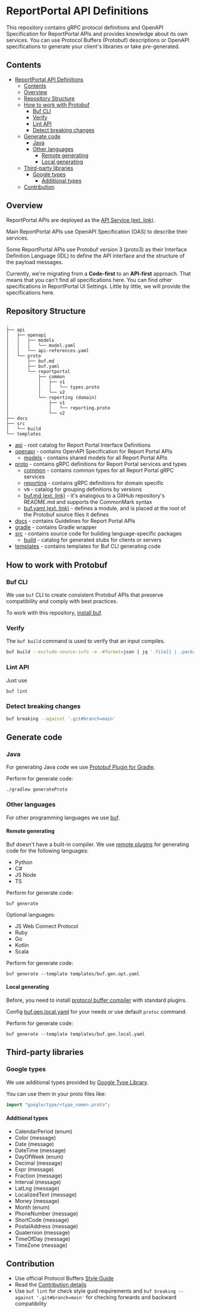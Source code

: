 # ReportPortal API Definitions

This repository contains gRPC protocol definitions and OpenAPI Specification for ReportPortal APIs
and provides knowledge about its own services.
You can use Protocol Buffers (Protobuf) descriptions or OpenAPI specifications to generate your
client's libraries or take pre-generated.

## Contents

- [ReportPortal API Definitions](#reportportal-api-definitions)
  - [Contents](#contents)
  - [Overview](#overview)
  - [Repository Structure](#repository-structure)
  - [How to work with Protobuf](#how-to-work-with-protobuf)
    - [Buf CLI](#buf-cli)
    - [Verify](#verify)
    - [Lint API](#lint-api)
    - [Detect breaking changes](#detect-breaking-changes)
  - [Generate code](#generate-code)
    - [Java](#java)
    - [Other languages](#other-languages)
      - [Remote generating](#remote-generating)
      - [Local generating](#local-generating)
  - [Third-party libraries](#third-party-libraries)
    - [Google types](#google-types)
      - [Additional types](#additional-types)
  - [Contribution](#contribution)

## Overview

ReportPortal APIs are deployed as the
[API Service (ext. link)](https://github.com/reportportal/service-api).

Main ReportPortal APIs use OpenAPI Specification (OAS) to describe their services.

Some ReportPortal APIs use Protobuf version 3 (proto3) as their Interface Definition
Language (IDL) to define the API interface and the structure of the payload messages.

Currently, we're migrating from a **Code-first** to an **API-first** approach.
That means that you can't find all specifications here. You can find other specifications
in ReportPortal UI Settings. Little by little, we will provide the specifications here.

## Repository Structure

```tree
.
├── api
│   ├── openapi
│   │   ├── models
│   │   │   └── model.yaml
│   │   └── api-references.yaml
│   └── proto
│       ├── buf.md
│       ├── buf.yaml
│       └── reportportal
│           ├── common
│           │   ├── v1
│           │   │   └── types.proto
│           │   └── v2
│           └── reporting (domain)
│               ├── v1
│               │   └── reporting.proto
│               └── v2
├── docs
├── src
│   └── build
└── templates
```

- [api](/api/) - root catalog for Report Portal Interface Definitions
- [openapi](/apis/openapi/) - contains OpenAPI Specification for Report Portal APIs
  - [models](/apis/openapi/models/) - contains shared models for all Report Portal APIs
- [proto](/apis/proto/) - contains gRPC definitions for Report Portal services and types
  - [common](/apis/proto/reportportal/common/) - contains common types for all Report Portal gRPC services
  - [reporting](/apis/proto/reportportal/reporting/) - contains gRPC definitions for domain specific
  - v`N` - catalog for grouping definitions by versions
  - [buf.md (ext. link)](https://docs.buf.build/bsr/documentation) - it's analogous to a GitHub repository's
README.md and supports the CommonMark syntax
  - [buf.yaml (ext. link)](https://docs.buf.build/configuration/v1/buf-yaml) - defines a module, and is placed at
the root of the Protobuf source files it defines
- [docs](/docs/) - contains Guidelines for Report Portal APIs
- [gradle](/gradle/) - contains Gradle wrapper
- [src](/src/) - contains source code for building language-specific packages
  - [build](/src/build/) - catalog for generated stubs for clients or servers
- [templates](/templates/) - contains templates for Buf CLI generating code

## How to work with Protobuf

### Buf CLI

We use `buf` CLI to create consistent Protobuf APIs that preserve compatibility
and comply with best practices.

To work with this repository, [install buf](https://docs.buf.build/installation).

### Verify

The `buf build` command is used to verify that an input compiles.

```bash
buf build --exclude-source-info -o -#format=json | jq '.file[] | .package'
```

### Lint API

Just use

```bash
buf lint
```

### Detect breaking changes

```bash
buf breaking --against '.git#branch=main'
```

## Generate code

### Java

For generating Java code we use
[Protobuf Plugin for Gradle](https://github.com/google/protobuf-gradle-plugin).

Perform for generate code:

```shell
./gradlew generateProto
```

### Other languages

For other programming languages we use [buf](https://docs.buf.build/).

#### Remote generating

Buf doesn't have a built-in compiler. We use [remote plugins](https://docs.buf.build/bsr/remote-generation/overview)
for generating code for the following languages:

- Python
- C#
- JS Node
- TS

Perform for generate code:

```shell
buf generate
```

Optional languages:

- JS Web Connect Protocol
- Ruby
- Go
- Kotlin
- Scala

Perform for generate code:

```shell
buf generate --template templates/buf.gen.opt.yaml
```

#### Local generating

Before, you need to install [protocol buffer compiler](https://grpc.io/docs/protoc-installation/)
with standard plugins.

Config [buf.gen.local.yaml](./buf.gen.local.yaml) for your needs or use default `protoc` command.

Perform for generate code:

```shell
buf generate --template templates/buf.gen.local.yaml
```

## Third-party libraries

### Google types

We use additional types provided by
[Google Type Library](https://buf.build/googleapis/googleapis/docs/main:google.type).

You can use them in your proto files like:

```proto
import "google/type/<type_name>.proto";
```

#### Additional types

- CalendarPeriod (enum)
- Color (message)
- Date (message)
- DateTime (message)
- DayOfWeek (enum)
- Decimal (message)
- Expr (message)
- Fraction (message)
- Interval (message)
- LatLng (message)
- LocalizedText (message)
- Money (message)
- Month (enum)
- PhoneNumber (message)
- ShortCode (message)
- PostalAddress (message)
- Quaternion (message)
- TimeOfDay (message)
- TimeZone (message)

## Contribution

- Use official Protocol Buffers [Style Guide](https://developers.google.com/protocol-buffers/docs/style)
- Read the [Contribution details](https://github.com/reportportal/reportportal/wiki/Contribution)
- Use `buf lint` for check style guid requirements and `buf breaking --against '.git#branch=main'`
for checking forwards and backward compatibility

